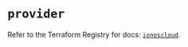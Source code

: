 # `provider`

Refer to the Terraform Registry for docs: [`ionoscloud`](https://registry.terraform.io/providers/ionos-cloud/ionoscloud/6.5.9/docs).
